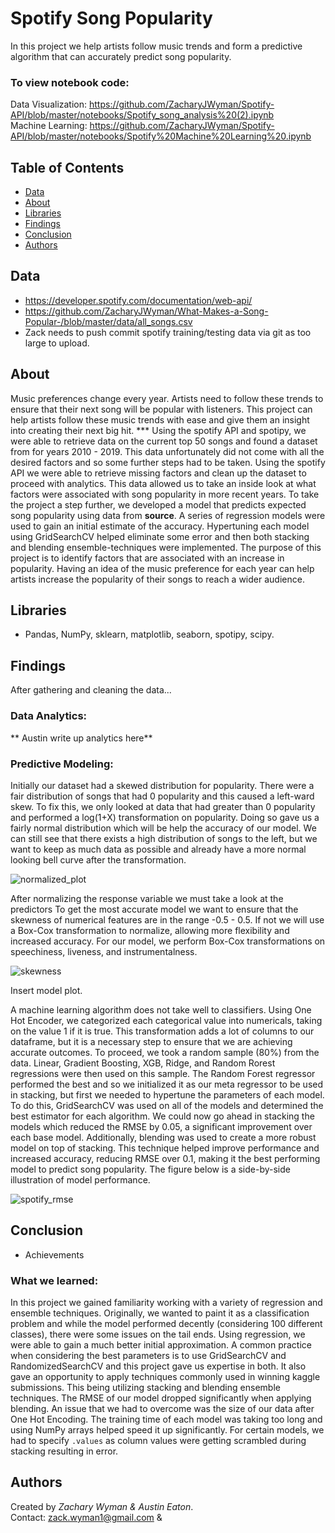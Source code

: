 # Spotify Song Popularity
In this project we help artists follow music trends and form a predictive algorithm that can accurately predict song popularity. 
### To view notebook code:
Data Visualization: https://github.com/ZacharyJWyman/Spotify-API/blob/master/notebooks/Spotify_song_analysis%20(2).ipynb    
Machine Learning: https://github.com/ZacharyJWyman/Spotify-API/blob/master/notebooks/Spotify%20Machine%20Learning%20.ipynb  

## Table of Contents
* [Data](#Data)
* [About](#About)
* [Libraries](#Libraries)
* [Findings](#Findings)
* [Conclusion](#Conclusion)
* [Authors](#Authors)

## Data
* https://developer.spotify.com/documentation/web-api/
* https://github.com/ZacharyJWyman/What-Makes-a-Song-Popular-/blob/master/data/all_songs.csv
* Zack needs to push commit spotify training/testing data via git as too large to upload. 


## About
Music preferences change every year. Artists need to follow these trends to ensure that their next song will be popular with listeners. This project can help artists follow these music trends with ease and give them an insight into creating their next big hit. ***  Using the spotify API and spotipy, we were able to retrieve data on the current top 50 songs and found a dataset from  for years 2010 - 2019. This data unfortunately did not come with all the desired factors and so some further steps had to be taken. Using the spotify API we were able to retrieve missing factors and clean up the dataset to proceed with analytics. This data allowed us to take an inside look at what factors were associated with song popularity in more recent years. To take the project a step further, we developed a model that predicts expected song popularity using data from **source**. A series of regression models were used to gain an initial estimate of the accuracy. Hypertuning each model using GridSearchCV helped eliminate some error and then both stacking and blending ensemble-techniques were implemented. The purpose of this project is to identify factors that are associated with an increase in popularity. Having an idea of the music preference for each year can help artists increase the popularity of their songs to reach a wider audience. 


## Libraries
- Pandas, NumPy, sklearn, matplotlib, seaborn, spotipy, scipy.

## Findings
After gathering and cleaning the data...

### Data Analytics:
** Austin write up analytics here** 

### Predictive Modeling:
Initially our dataset had a skewed distribution for popularity. There were a fair distribution of songs that had 0 popularity and this caused a left-ward skew. To fix this, we only looked at data that had greater than 0 popularity and performed a log(1+X) transformation on popularity. Doing so gave us a fairly normal distribution which will be help the accuracy of our model. We can still see that there exists a high distribution of songs to the left, but we want to keep as much data as possible and already have a more normal looking bell curve after the transformation.  
  
![normalized_plot](https://user-images.githubusercontent.com/64059855/92413398-d42b6b80-f104-11ea-91ef-a8f9d381d2bf.png)
  
After normalizing the response variable we must take a look at the predictors To get the most accurate model we want to ensure that the skewness of numerical features are in the range -0.5 - 0.5. If not we will use a Box-Cox transformation to normalize, allowing more flexibility and increased accuracy. For our model, we perform Box-Cox transformations on speechiness, liveness, and instrumentalness.     
  
![skewness](https://user-images.githubusercontent.com/64059855/92413878-ea3a2b80-f106-11ea-9676-93043a1474a8.PNG)
  
Insert model plot.  
  
A machine learning algorithm does not take well to classifiers. Using One Hot Encoder, we categorized each categorical value into numericals, taking on the value 1 if it is true. This transformation adds a lot of columns to our dataframe, but it is a necessary step to ensure that we are achieving accurate outcomes. To proceed, we took a random sample (80%) from the data. Linear, Gradient Boosting, XGB, Ridge, and Random Rorest regressions were then used on this sample. The Random Forest regressor performed the best and so we initialized it as our meta regressor to be used in stacking, but first we needed to hypertune the parameters of each model. To do this, GridSearchCV was used on all of the models and determined the best estimator for each algorithm. We could now go ahead in stacking the models which reduced the RMSE by 0.05, a significant improvement over each base model. Additionally, blending was used to create a more robust model on top of stacking. This technique helped improve performance and increased accuracy, reducing RMSE over 0.1, making it the best performing model to predict song popularity. The figure below is a side-by-side illustration of model performance.      

![spotify_rmse](https://user-images.githubusercontent.com/64059855/92412702-bdcfe080-f101-11ea-802b-f7928ba9875b.png)

## Conclusion
* Achievements 

### What we learned:
In this project we gained familiarity working with a variety of regression and ensemble techniques. Originally, we wanted to paint it as a classification problem and while the model performed decently (considering 100 different classes), there were some issues on the tail ends. Using regression, we were able to gain a much better initial approximation. A common practice when considering the best parameters is to use GridSearchCV and RandomizedSearchCV and this project gave us expertise in both. It also gave an opportunity to apply techniques commonly used in winning kaggle submissions. This being utilizing stacking and blending ensemble techniques. The RMSE of our model dropped significantly when applying blending. An issue that we had to overcome was the size of our data after One Hot Encoding. The training time of each model was taking too long and using NumPy arrays helped speed it up significantly. For certain models, we had to specify ```.values``` as column values were getting scrambled during stacking resulting in error.   

## Authors
Created by *Zachary Wyman & Austin Eaton*.  
Contact: zack.wyman1@gmail.com & 
